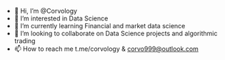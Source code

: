 - 👋 Hi, I’m @Corvology
- 👀 I’m interested in Data Science
- 🌱 I’m currently learning Financial and market data science
- 💞️ I’m looking to collaborate on Data Science projects and algorithmic trading
- 📫 How to reach me t.me/corvology & corvo999@outlook.com

<!---
Corvology/Corvology is a ✨ special ✨ repository because its `README.md` (this file) appears on your GitHub profile.
You can click the Preview link to take a look at your changes.
--->
